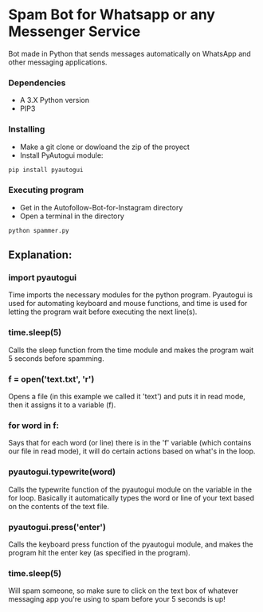 # Spam Bot for Whatsapp or any Messenger Service
Bot made in Python that sends messages automatically on WhatsApp and other messaging applications.

### Dependencies

* A 3.X Python version
* PIP3

### Installing
* Make a git clone or dowloand the zip of the proyect
* Install PyAutogui module:
```bash
pip install pyautogui
```

### Executing program
* Get in the Autofollow-Bot-for-Instagram directory
* Open a terminal in the directory
```
python spammer.py
```
## Explanation:

### import pyautogui 
Time imports the necessary modules for the python program. Pyautogui is used for automating keyboard and mouse functions, and time is used for letting the program wait before executing the next line(s). 

### time.sleep(5) 
Calls the sleep function from the time module and makes the program wait 5 seconds before spamming.

### f = open('text.txt', 'r') 
Opens a file (in this example we called it 'text') and puts it in read mode, then it assigns it to a variable (f).

### for word in f: 
Says that for each word (or line) there is in the 'f' variable (which contains our file in read mode), it will do certain actions based on what's in the loop.

### pyautogui.typewrite(word) 
Calls the typewrite function of the pyautogui module on the variable in the for loop. Basically it automatically types the word or line of your text based on the contents of the text file.

### pyautogui.press('enter') 
Calls the keyboard press function of the pyautogui module, and makes the program hit the enter key (as specified in the program).

### time.sleep(5)
Will spam someone, so make sure to click on the text box of whatever messaging app you're using to spam before your 5 seconds is up!
